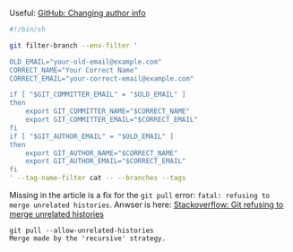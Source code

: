 Useful: [GitHub: Changing author info](https://help.github.com/articles/changing-author-info/)

```bash
#!/bin/sh

git filter-branch --env-filter '

OLD_EMAIL="your-old-email@example.com"
CORRECT_NAME="Your Correct Name"
CORRECT_EMAIL="your-correct-email@example.com"

if [ "$GIT_COMMITTER_EMAIL" = "$OLD_EMAIL" ]
then
    export GIT_COMMITTER_NAME="$CORRECT_NAME"
    export GIT_COMMITTER_EMAIL="$CORRECT_EMAIL"
fi
if [ "$GIT_AUTHOR_EMAIL" = "$OLD_EMAIL" ]
then
    export GIT_AUTHOR_NAME="$CORRECT_NAME"
    export GIT_AUTHOR_EMAIL="$CORRECT_EMAIL"
fi
' --tag-name-filter cat -- --branches --tags
```
Missing in the article is a fix for the <code>git pull</code> error: <code>fatal: refusing to merge unrelated histories</code>.
Anwser is here: [Stackoverflow: Git refusing to merge unrelated histories](https://stackoverflow.com/questions/37937984/git-refusing-to-merge-unrelated-histories)

```shell
git pull --allow-unrelated-histories
Merge made by the 'recursive' strategy.
```
